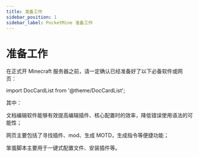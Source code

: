 ```yaml
---
title: 准备工作
sidebar_position: 1
sidebar_label: PocketMine 准备工作
---
```


# 准备工作

在正式开 Minecraft 服务器之前，请一定确认已经准备好了以下必备软件或网页：

import DocCardList from '@theme/DocCardList';

<DocCardList />

其中：

文档编辑软件能够有效提高编辑插件、核心配置时的效率，降低错误使用语法的可能性；

网页主要包括了寻找插件、mod、生成 MOTD，生成指令等便捷功能；

笨蛋脚本主要用于一键式配置文件、安装插件等。
